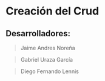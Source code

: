 # Creación del Crud

## Desarrolladores:

> Jaime Andres Noreña

> Gabriel Uraza García

> Diego Fernando Lennis

